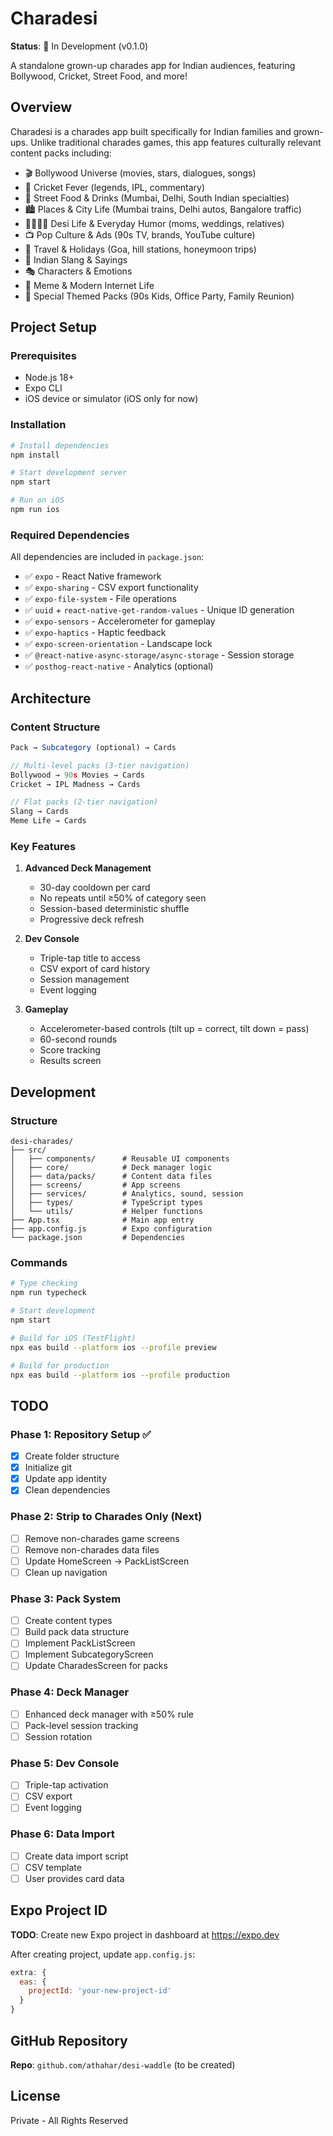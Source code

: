 # Charadesi

**Status**: 🚧 In Development (v0.1.0)

A standalone grown-up charades app for Indian audiences, featuring Bollywood, Cricket, Street Food, and more!

## Overview

Charadesi is a charades app built specifically for Indian families and grown-ups. Unlike traditional charades games, this app features culturally relevant content packs including:

- 🎬 Bollywood Universe (movies, stars, dialogues, songs)
- 🏏 Cricket Fever (legends, IPL, commentary)
- 🍲 Street Food & Drinks (Mumbai, Delhi, South Indian specialties)
- 🏙️ Places & City Life (Mumbai trains, Delhi autos, Bangalore traffic)
- 👨‍👩‍👧‍👦 Desi Life & Everyday Humor (moms, weddings, relatives)
- 📺 Pop Culture & Ads (90s TV, brands, YouTube culture)
- 🛫 Travel & Holidays (Goa, hill stations, honeymoon trips)
- 💬 Indian Slang & Sayings
- 🎭 Characters & Emotions
- 🤪 Meme & Modern Internet Life
- 🧩 Special Themed Packs (90s Kids, Office Party, Family Reunion)

## Project Setup

### Prerequisites
- Node.js 18+
- Expo CLI
- iOS device or simulator (iOS only for now)

### Installation

```bash
# Install dependencies
npm install

# Start development server
npm start

# Run on iOS
npm run ios
```

### Required Dependencies

All dependencies are included in `package.json`:
- ✅ `expo` - React Native framework
- ✅ `expo-sharing` - CSV export functionality
- ✅ `expo-file-system` - File operations
- ✅ `uuid` + `react-native-get-random-values` - Unique ID generation
- ✅ `expo-sensors` - Accelerometer for gameplay
- ✅ `expo-haptics` - Haptic feedback
- ✅ `expo-screen-orientation` - Landscape lock
- ✅ `@react-native-async-storage/async-storage` - Session storage
- ✅ `posthog-react-native` - Analytics (optional)

## Architecture

### Content Structure

```typescript
Pack → Subcategory (optional) → Cards

// Multi-level packs (3-tier navigation)
Bollywood → 90s Movies → Cards
Cricket → IPL Madness → Cards

// Flat packs (2-tier navigation)
Slang → Cards
Meme Life → Cards
```

### Key Features

1. **Advanced Deck Management**
   - 30-day cooldown per card
   - No repeats until ≥50% of category seen
   - Session-based deterministic shuffle
   - Progressive deck refresh

2. **Dev Console**
   - Triple-tap title to access
   - CSV export of card history
   - Session management
   - Event logging

3. **Gameplay**
   - Accelerometer-based controls (tilt up = correct, tilt down = pass)
   - 60-second rounds
   - Score tracking
   - Results screen

## Development

### Structure

```
desi-charades/
├── src/
│   ├── components/      # Reusable UI components
│   ├── core/            # Deck manager logic
│   ├── data/packs/      # Content data files
│   ├── screens/         # App screens
│   ├── services/        # Analytics, sound, session
│   ├── types/           # TypeScript types
│   └── utils/           # Helper functions
├── App.tsx              # Main app entry
├── app.config.js        # Expo configuration
└── package.json         # Dependencies
```

### Commands

```bash
# Type checking
npm run typecheck

# Start development
npm start

# Build for iOS (TestFlight)
npx eas build --platform ios --profile preview

# Build for production
npx eas build --platform ios --profile production
```

## TODO

### Phase 1: Repository Setup ✅
- [x] Create folder structure
- [x] Initialize git
- [x] Update app identity
- [x] Clean dependencies

### Phase 2: Strip to Charades Only (Next)
- [ ] Remove non-charades game screens
- [ ] Remove non-charades data files
- [ ] Update HomeScreen → PackListScreen
- [ ] Clean up navigation

### Phase 3: Pack System
- [ ] Create content types
- [ ] Build pack data structure
- [ ] Implement PackListScreen
- [ ] Implement SubcategoryScreen
- [ ] Update CharadesScreen for packs

### Phase 4: Deck Manager
- [ ] Enhanced deck manager with ≥50% rule
- [ ] Pack-level session tracking
- [ ] Session rotation

### Phase 5: Dev Console
- [ ] Triple-tap activation
- [ ] CSV export
- [ ] Event logging

### Phase 6: Data Import
- [ ] Create data import script
- [ ] CSV template
- [ ] User provides card data

## Expo Project ID

**TODO**: Create new Expo project in dashboard at https://expo.dev

After creating project, update `app.config.js`:
```javascript
extra: {
  eas: {
    projectId: 'your-new-project-id'
  }
}
```

## GitHub Repository

**Repo**: `github.com/athahar/desi-waddle` (to be created)

## License

Private - All Rights Reserved
